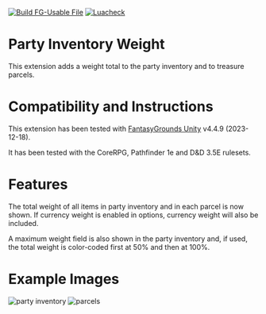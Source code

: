 [![Build FG-Usable File](https://github.com/FG-Unofficial-Developers-Guild/FG-CoreRPG-Party-Inventory-Weight/actions/workflows/create-ext.yml/badge.svg)](https://github.com/FG-Unofficial-Developers-Guild/FG-CoreRPG-Party-Inventory-Weight/actions/workflows/create-ext.yml) [![Luacheck](https://github.com/FG-Unofficial-Developers-Guild/FG-CoreRPG-Party-Inventory-Weight/actions/workflows/luacheck.yml/badge.svg)](https://github.com/FG-Unofficial-Developers-Guild/FG-CoreRPG-Party-Inventory-Weight/actions/workflows/luacheck.yml)

# Party Inventory Weight
This extension adds a weight total to the party inventory and to treasure parcels.

# Compatibility and Instructions
This extension has been tested with [FantasyGrounds Unity](https://www.fantasygrounds.com/home/FantasyGroundsUnity.php) v4.4.9 (2023-12-18).

It has been tested with the CoreRPG, Pathfinder 1e and D&D 3.5E rulesets.

# Features
The total weight of all items in party inventory and in each parcel is now shown. If currency weight is enabled in options, currency weight will also be included.

A maximum weight field is also shown in the party inventory and, if used, the total weight is color-coded first at 50% and then at 100%.

# Example Images
![party inventory](https://user-images.githubusercontent.com/1916835/123844723-5ded3500-d8e1-11eb-8c63-8cc0c04ee77e.png)
![parcels](https://user-images.githubusercontent.com/1916835/123844744-634a7f80-d8e1-11eb-99d5-b71bf28f1fcc.png)
